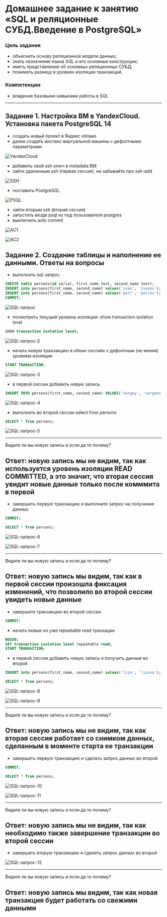 # Домашнее задание к занятию «SQL и реляционные СУБД.Введение в PostgreSQL»

### Цель задания

* объяснить основу реляционной модели данных;
* знать назначение языка SQL и его основные конструкции;
* иметь представление об основных реляционных СУБД;
* понимать разницу в уровнях изоляции транзакций.

### Компетенции

* владение базовыми навыками работы в SQL

------------

## Задание 1. Настройка ВМ в YandexCloud. Установка пакета PostgreSQL 14

* создать новый проект в Яндекс облако
* далее создать инстанс виртуальной машины с дефолтными параметрами

![YandexCloud](https://github.com/Kirill67km/sysadmin-homeworks/blob/hometask/postgresql/img/psql_1.png)

* добавить свой ssh ключ в metadata ВМ
* зайти удаленным ssh (первая сессия), не забывайте про ssh-add

![SSH](https://github.com/Kirill67km/sysadmin-homeworks/blob/hometask/postgresql/img/psql_2.png)

* поставить PostgreSQL

![PSQL](https://github.com/Kirill67km/sysadmin-homeworks/blob/hometask/postgresql/img/psql_4.png)

* зайти вторым ssh (вторая сессия)
* запустить везде psql из под пользователя postgres
* выключить auto commit

![AC1](https://github.com/Kirill67km/sysadmin-homeworks/blob/hometask/postgresql/img/psql_5.png)

![AC2](https://github.com/Kirill67km/sysadmin-homeworks/blob/hometask/postgresql/img/psql_6.png)

## Задание 2. Создание таблицы и наполнение ее данными. Ответы на вопросы

* выполнить sql-запрос

``` sql
CREATE table persons(id serial, first_name text, second_name text);
INSERT into persons(first_name, second_name) values('ivan', 'ivanov');
INSERT into persons(first_name, second_name) values('petr', 'petrov');
COMMIT;
```

![SQL-запрос](https://github.com/Kirill67km/sysadmin-homeworks/blob/hometask/postgresql/img/psql_6.png)


* посмотреть текущий уровень изоляции: show transaction isolation level

``` sql
SHOW transaction isolation level;
```
![SQL-запрос-2](https://github.com/Kirill67km/sysadmin-homeworks/blob/hometask/postgresql/img/psql_7.png)

* начать новую транзакцию в обоих сессиях с дефолтным (не меняя) уровнем изоляции

``` sql
START TRANSACTION;
```

![SQL-запрос-3](https://github.com/Kirill67km/sysadmin-homeworks/blob/hometask/postgresql/img/psql_8.png)

* в первой сессии добавить новую запись 

``` sql
INSERT INTO persons(first_name, second_name) VALUES('sergey', 'sergeev');
```

![SQL-запрос-4](https://github.com/Kirill67km/sysadmin-homeworks/blob/hometask/postgresql/img/psql_9.png)

* выполнить во второй сессии select from persons

``` sql
SELECT * from persons;
```

![SQL-запрос-5](https://github.com/Kirill67km/sysadmin-homeworks/blob/hometask/postgresql/img/psql_10.png)

---
Видите ли вы новую запись и если да то почему?

Ответ: новую запись мы не видим, так как используется уровень изоляции READ COMMITTED, а это значит, что вторая сессия увидит новые данные только после комммита в первой
---


* завершить первую транзакцию и выполните запрос на получение данных

``` sql
COMMIT;
```

``` sql
SELECT * from persons;
```

![SQL-запрос-6](https://github.com/Kirill67km/sysadmin-homeworks/blob/hometask/postgresql/img/psql_11.png)

![SQL-запрос-7](https://github.com/Kirill67km/sysadmin-homeworks/blob/hometask/postgresql/img/psql_12.png)

---
Видите ли вы новую запись и если да то почему?

Ответ: новую запись мы видим, так как в первой сессии произошла фиксация изменений, что позволило во второй сессии увидеть новые данные
---

* завершите транзакцию во второй сессии

``` sql
COMMIT;
```

* начать новые но уже repeatable read транзации

``` sql
BEGIN;
SET transaction isolation level repeatable read;
START TRANSACTION;
```

* в первой сессии добавить новую запись и получить данные во второй

``` sql
INSERT into persons(first_name, second_name) values('liza', 'lizova');
```

``` sql
SELECT * from persons;
```

![SQL-запрос-8](https://github.com/Kirill67km/sysadmin-homeworks/blob/hometask/postgresql/img/psql_13.png)

![SQL-запрос-9](https://github.com/Kirill67km/sysadmin-homeworks/blob/hometask/postgresql/img/psql_14.png)

---
Видите ли вы новую запись и если да то почему?

Ответ: новую запись мы не видим, так как вторая сессия работает со снимком данных, сделанным в моменте старта ее транзакции
---

* завершить первую транзакцию и сделать запрос данных во второй 

``` sql
COMMIT;
```

``` sql
SELECT * from persons;
```

![SQL-запрос-10](https://github.com/Kirill67km/sysadmin-homeworks/blob/hometask/postgresql/img/psql_15.png)

![SQL-запрос-11](https://github.com/Kirill67km/sysadmin-homeworks/blob/hometask/postgresql/img/psql_16.png)

---
Видите ли вы новую запись и если да то почему?

Ответ: новую запись мы не видим, так как необходимо также завершение транзакции во второй сессии
---

* завершить вторую транзакцию и сделать запрос данных во второй 

![SQL-запрос-12](https://github.com/Kirill67km/sysadmin-homeworks/blob/hometask/postgresql/img/psql_17.png)

---
Видите ли вы новую запись и если да то почему?

Ответ: новую запись мы видим, так как новая транзакция будет работать со свежими данными
---